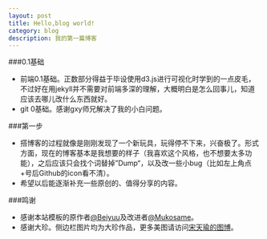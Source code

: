 ```yaml
---
layout: post
title: Hello,blog world!
category: blog
description: 我的第一篇博客
---
```


###0.1基础

- 前端0.1基础。正数部分得益于毕设使用d3.js进行可视化时学到的一点皮毛，不过好在用jekyll并不需要对前端多深的理解，大概明白是怎么回事儿，知道应该去哪儿改什么东西就好。
- git 0基础。感谢gxy师兄解决了我的小白问题。


###第一步

- 搭博客的过程就像是刚刚发现了一个新玩具，玩得停不下来，兴奋极了。形式方面，现在的博客基本是我想要的样子（我喜欢这个风格，也不想要太多功能），之后应该只会找个词替掉”Dump“，以及改一些小bug（比如左上角点+号后Github的icon看不清）。
- 希望以后能逐渐补充一些原创的、值得分享的内容。

###鸣谢

- 感谢本站模板的原作者[@Beiyuu]及改进者[@Mukosame]。
- 感谢大珍。侧边栏图片均为大珍作品，更多美图请访问[宋天瑜的图博]。


[@Beiyuu]: <https://github.com/beiyuu>
[@Mukosame]:<https://github.com/Mukosame>
[宋天瑜的图博]: <https://tysong.tuchong.com/>


